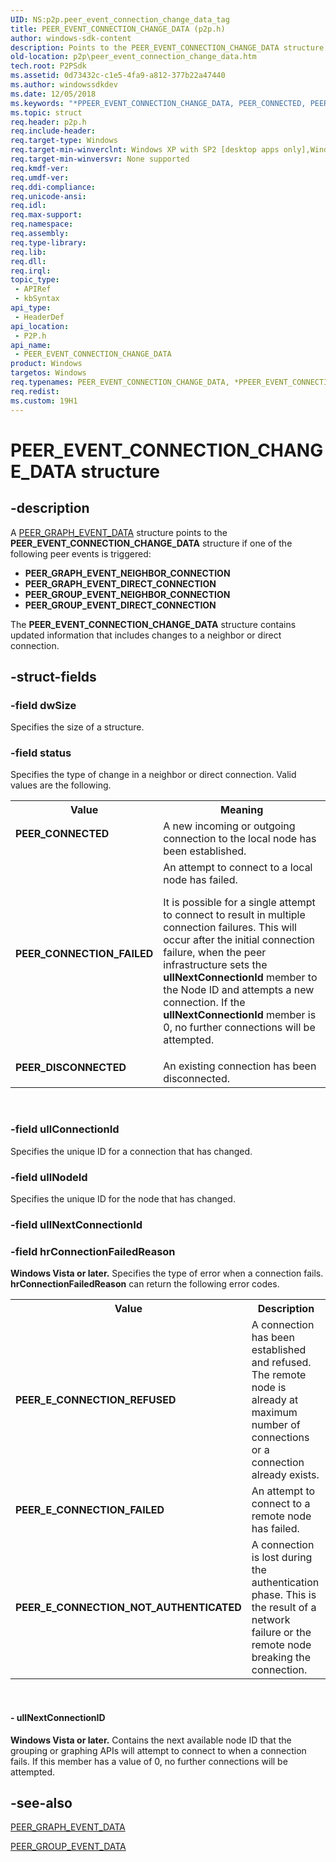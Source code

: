 ```yaml
---
UID: NS:p2p.peer_event_connection_change_data_tag
title: PEER_EVENT_CONNECTION_CHANGE_DATA (p2p.h)
author: windows-sdk-content
description: Points to the PEER_EVENT_CONNECTION_CHANGE_DATA structure if one of the following peer events is triggered.
old-location: p2p\peer_event_connection_change_data.htm
tech.root: P2PSdk
ms.assetid: 0d73432c-c1e5-4fa9-a812-377b22a47440
ms.author: windowssdkdev
ms.date: 12/05/2018
ms.keywords: "*PPEER_EVENT_CONNECTION_CHANGE_DATA, PEER_CONNECTED, PEER_CONNECTION_FAILED, PEER_DISCONNECTED, PEER_EVENT_CONNECTION_CHANGE_DATA, PEER_EVENT_CONNECTION_CHANGE_DATA structure [Peer Networking], PPEER_EVENT_CONNECTION_CHANGE_DATA, PPEER_EVENT_CONNECTION_CHANGE_DATA structure pointer [Peer Networking], p2p.peer_event_connection_change_data, p2p/PPEER_EVENT_CONNECTION_CHANGE_DATA, p2p/peer_event_connection_change_data_tag"
ms.topic: struct
req.header: p2p.h
req.include-header: 
req.target-type: Windows
req.target-min-winverclnt: Windows XP with SP2 [desktop apps only],Windows XP with SP1 with the Advanced Networking Pack forWindows XP
req.target-min-winversvr: None supported
req.kmdf-ver: 
req.umdf-ver: 
req.ddi-compliance: 
req.unicode-ansi: 
req.idl: 
req.max-support: 
req.namespace: 
req.assembly: 
req.type-library: 
req.lib: 
req.dll: 
req.irql: 
topic_type:
 - APIRef
 - kbSyntax
api_type:
 - HeaderDef
api_location:
 - P2P.h
api_name:
 - PEER_EVENT_CONNECTION_CHANGE_DATA
product: Windows
targetos: Windows
req.typenames: PEER_EVENT_CONNECTION_CHANGE_DATA, *PPEER_EVENT_CONNECTION_CHANGE_DATA
req.redist: 
ms.custom: 19H1
---
```


# PEER_EVENT_CONNECTION_CHANGE_DATA structure


## -description


  A <a href="https://msdn.microsoft.com/a052bff8-e90c-4ff7-8362-edb94b130f38">PEER_GRAPH_EVENT_DATA</a> structure points to the <b>PEER_EVENT_CONNECTION_CHANGE_DATA</b> structure if one of the following peer events is triggered:
<ul>
<li><b>PEER_GRAPH_EVENT_NEIGHBOR_CONNECTION</b></li>
<li><b>PEER_GRAPH_EVENT_DIRECT_CONNECTION</b></li>
<li><b>PEER_GROUP_EVENT_NEIGHBOR_CONNECTION</b></li>
<li><b>PEER_GROUP_EVENT_DIRECT_CONNECTION</b></li>
</ul>  The  <b>PEER_EVENT_CONNECTION_CHANGE_DATA</b> structure contains  updated information that includes changes to   a neighbor or direct connection.


## -struct-fields




### -field dwSize

Specifies the size of a structure.


### -field status

Specifies the type of change in a neighbor or direct connection. Valid values are the following.

<table>
<tr>
<th>Value</th>
<th>Meaning</th>
</tr>
<tr>
<td width="40%"><a id="PEER_CONNECTED"></a><a id="peer_connected"></a><dl>
<dt><b><b>PEER_CONNECTED</b></b></dt>
</dl>
</td>
<td width="60%">
A new incoming or outgoing connection to the local node has been established.

</td>
</tr>
<tr>
<td width="40%"><a id="PEER_CONNECTION_FAILED"></a><a id="peer_connection_failed"></a><dl>
<dt><b><b>PEER_CONNECTION_FAILED</b></b></dt>
</dl>
</td>
<td width="60%">
An attempt to connect to a local node has failed. 

It is possible for a single attempt to connect to result in multiple connection failures. This will occur after the initial connection failure, when the peer infrastructure sets the <b>ullNextConnectionId</b> member to the Node ID and attempts a new connection.  If the <b>ullNextConnectionId</b> member is 0, no further connections will be attempted.

</td>
</tr>
<tr>
<td width="40%"><a id="PEER_DISCONNECTED"></a><a id="peer_disconnected"></a><dl>
<dt><b><b>PEER_DISCONNECTED</b></b></dt>
</dl>
</td>
<td width="60%">
An existing connection has been disconnected.

</td>
</tr>
</table>
 


### -field ullConnectionId

  Specifies the unique ID for a connection that has changed.


### -field ullNodeId

Specifies the unique ID for the node that has changed.


### -field ullNextConnectionId

 


### -field hrConnectionFailedReason

<b>Windows Vista or later.</b> Specifies the type of error when a connection fails.  <b>hrConnectionFailedReason</b> can return the following error codes.

<table>
<tr>
<th>Value</th>
<th>Description</th>
</tr>
<tr>
<td><b>PEER_E_CONNECTION_REFUSED</b></td>
<td>A connection has been established and refused. The remote node is already at  maximum number of connections or a connection already exists.</td>
</tr>
<tr>
<td><b>PEER_E_CONNECTION_FAILED</b></td>
<td>An attempt to connect to a remote node has failed.</td>
</tr>
<tr>
<td><b>PEER_E_CONNECTION_NOT_AUTHENTICATED </b></td>
<td>A connection is lost during the authentication phase. This is the result of a network failure or the  remote node breaking the connection.</td>
</tr>
</table>
 


#### - ullNextConnectionID

<b>Windows Vista or later.</b> Contains the next available node ID that the grouping or graphing APIs will attempt to connect to when a connection fails. If this member has a value of 0, no further connections will be attempted.


## -see-also




<a href="https://msdn.microsoft.com/a052bff8-e90c-4ff7-8362-edb94b130f38">PEER_GRAPH_EVENT_DATA</a>



<a href="https://msdn.microsoft.com/5cdae832-e6a7-481c-9784-1c1c07d689dd">PEER_GROUP_EVENT_DATA</a>
 

 

